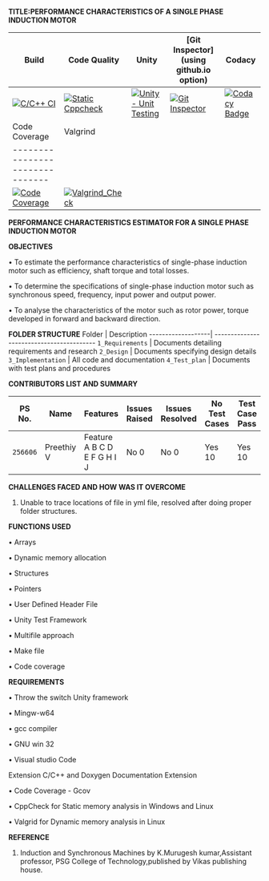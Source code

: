 **TITLE:PERFORMANCE CHARACTERISTICS OF A SINGLE PHASE INDUCTION MOTOR**


Build | Code Quality | Unity | [Git Inspector](using github.io option)| Codacy |
------|----------|-------|--------------|----------
[![C/C++ CI](https://github.com/256606/Miniproject/actions/workflows/ccpp.yml/badge.svg)](https://github.com/256606/Miniproject/actions/workflows/ccpp.yml) | [![Static Cppcheck](https://github.com/256606/Miniproject/actions/workflows/cppcheck.yml/badge.svg)](https://github.com/256606/Miniproject/actions/workflows/cppcheck.yml) | [![Unity - Unit Testing](https://github.com/256606/Miniproject/actions/workflows/unity.yml/badge.svg)](https://github.com/256606/Miniproject/actions/workflows/unity.yml)| [![Git Inspector](https://github.com/256606/Miniproject/actions/workflows/gitinspector.yml/badge.svg)](https://github.com/256606/Miniproject/actions/workflows/gitinspector.yml)| [![Codacy Badge](https://app.codacy.com/project/badge/Grade/6ce8635953f64ff9949b505604628ff5)](https://www.codacy.com/gh/256606/miniproject/dashboard?utm_source=github.com&amp;utm_medium=referral&amp;utm_content=256606/miniproject&amp;utm_campaign=Badge_Grade) |  [![Code Coverage](https://github.com/256606/Miniproject/actions/workflows/code-coverage.yml/badge.svg)](https://github.com/256606/Miniproject/actions/workflows/code-coverage.yml) |
| Code Coverage |Valgrind |
 | -------------------------------|
 |  [![Code Coverage](https://github.com/256606/Miniproject/actions/workflows/code-coverage.yml/badge.svg)](https://github.com/256606/Miniproject/actions/workflows/code-coverage.yml) | [![Valgrind_Check](https://github.com/shashanparekh/stepin_project/actions/workflows/Valgrind_Check.yml/badge.svg)](https://github.com/256606/Miniproject/actions/workflows/Valgrind_Check.yml) |
 

**PERFORMANCE CHARACTERISTICS ESTIMATOR FOR A SINGLE PHASE INDUCTION MOTOR**

**OBJECTIVES**

•	To estimate the performance characteristics of single-phase induction motor such as efficiency, shaft torque and total losses. 

•	To determine the specifications of single-phase induction motor such as synchronous speed, frequency, input power and output power.

•	To analyse the characteristics of the motor such as rotor power, torque developed in forward and backward direction.

**FOLDER STRUCTURE**
Folder             | Description
-------------------| -----------------------------------------
`1_Requirements`   | Documents detailing requirements and research
`2_Design`         | Documents specifying design details
`3_Implementation` | All code and documentation
`4_Test_plan`      | Documents with test plans and procedures

**CONTRIBUTORS LIST AND SUMMARY**

PS No. |  Name   |    Features    | Issues Raised |Issues Resolved|No Test Cases|Test Case Pass
-------|---------|----------------|----------------|---------------|-------------|--------------
`256606` |Preethiy V  | Feature A B C D E F G H I J    | No 0    | No 0  |Yes 10   |Yes 10     
    

**CHALLENGES FACED AND HOW WAS IT OVERCOME**

1. Unable to trace locations of file in yml file, resolved after doing proper folder structures.


**FUNCTIONS USED**

•	Arrays

•	Dynamic memory allocation

•	Structures

•	Pointers

•	User Defined Header File

•	Unity Test Framework

•	Multifile approach

•	Make file

•	Code coverage


**REQUIREMENTS**

•	Throw the switch Unity framework

•	Mingw-w64

•	gcc compiler

•	GNU win 32

•	Visual studio Code

Extension C/C++ and Doxygen Documentation Extension

•	Code Coverage - Gcov

•	CppCheck for Static memory analysis in Windows and Linux

•	Valgrid for Dynamic memory analysis in Linux

   

**REFERENCE**
1. Induction and Synchronous Machines by K.Murugesh kumar,Assistant professor, PSG College of Technology,published by Vikas publishing house. 









 	 	 	 

   





















